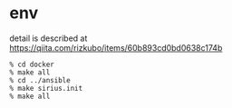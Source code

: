 # env

detail is described at https://qiita.com/rizkubo/items/60b893cd0bd0638c174b

```shell-session
% cd docker
% make all
% cd ../ansible
% make sirius.init
% make all
```
